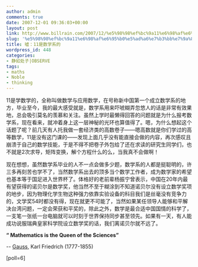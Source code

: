 ```yaml
---
author: admin
comments: true
date: 2007-12-01 09:36:03+00:00
layout: post
link: http://www.billrain.com/2007/12/%e5%98%98%ef%bc%9a11%e6%98%af%e6%95%b0%e5%ad%a6%e7%b3%bb%e7%9a%84/
slug: '%e5%98%98%ef%bc%9a11%e6%98%af%e6%95%b0%e5%ad%a6%e7%b3%bb%e7%9a%84'
title: 嘘：11是数学系的
wordpress_id: 448
categories:
- 静如处子|OBSERVE
tags:
- maths
- Noble
- thinking
---
```


11是学数学的，全称叫做数学与应用数学，在号称新中国第一个成立数学系的地方，毕业至今，我的最大感受就是，数学系用来吓唬糊弄忽悠人的话是非常有效果地，总会吸引莫名的羡慕和关注。虽然上学时最懒得回答的问题就是为什么报考数学系，现在看来，就冲着身上这一层神秘的光环也算值得了。嗯，为什么想起这个话题了呢？前几天有人托我做一套经济类的高数卷子——嗯高数就是你们学过的高等数学，11是没有这门课的——发现上面几乎没有能直接会做的内容，再次感叹且崩溃于自己的数学技能，于是不得不把卷子外包给了还在求读的研究生同学们，也不就是2次求导，矩阵变换，解个方程什么的么，当我真不会做啊！

现在想想，虽然数学系毕业的人不一点会做多少题，数学系的人都是挺聪明的，许三多再刻苦也学不了，当然数学系出去的顶多当个数学工作者，成为数学家的希望也基本等于国足进入世界杯了。体格好的老前辈杨振宁曾表示，中国在20年内最有望获得的诺贝尔是数学奖，他当然不至于糊涂到不知道诺贝尔没有设立数学奖项的地步，因为物理化学生物这种强力依靠实验设备的科目我们是丝毫没有竞争力的，文学奖54时都没有得，现在就更不可能了，当然如果某任领导人能够和平解决台湾问题，一定会荣获和平奖的，除此之外，数学是最合适中国国情的科学了，一支笔一张纸一台电脑就可以时刻于世界保持同步甚至领先。如果有一天，有人能成功说服瑞典皇家科学院设立数学奖的话，我们离诺贝尔就不远了。


**“ Mathematics         is the Queen of the Sciences”**




-- [Gauss,](http://scienceworld.wolfram.com/biography/Gauss.html) Karl Friedrich (1777-1855)




[poll=6]
